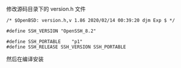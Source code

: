 修改源码目录下的 version.h 文件

```
/* $OpenBSD: version.h,v 1.86 2020/02/14 00:39:20 djm Exp $ */

#define SSH_VERSION	"OpenSSH_8.2"

#define SSH_PORTABLE	"p1"
#define SSH_RELEASE	SSH_VERSION SSH_PORTABLE
```

然后在编译安装